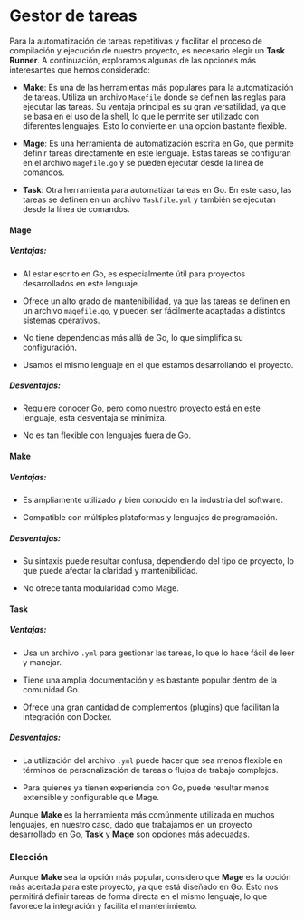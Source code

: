 # Gestor de tareas

Para la automatización de tareas repetitivas y facilitar el proceso de compilación y ejecución de nuestro proyecto, es necesario elegir un **Task Runner**. A continuación, exploramos algunas de las opciones más interesantes que hemos considerado:

- **Make**: Es una de las herramientas más populares para la automatización de tareas. Utiliza un archivo `Makefile` donde se definen las reglas para ejecutar las tareas. Su ventaja principal es su gran versatilidad, ya que se basa en el uso de la shell, lo que le permite ser utilizado con diferentes lenguajes. Esto lo convierte en una opción bastante flexible.

- **Mage**: Es una herramienta de automatización escrita en Go, que permite definir tareas directamente en este lenguaje. Estas tareas se configuran en el archivo `magefile.go` y se pueden ejecutar desde la línea de comandos.

- **Task**: Otra herramienta para automatizar tareas en Go. En este caso, las tareas se definen en un archivo `Taskfile.yml` y también se ejecutan desde la línea de comandos.

#### Mage
##### Ventajas:

- Al estar escrito en Go, es especialmente útil para proyectos desarrollados en este lenguaje.

- Ofrece un alto grado de mantenibilidad, ya que las tareas se definen en un archivo `magefile.go`, y pueden ser fácilmente adaptadas a distintos sistemas operativos.

- No tiene dependencias más allá de Go, lo que simplifica su configuración.

- Usamos el mismo lenguaje en el que estamos desarrollando el proyecto.

##### Desventajas:

- Requiere conocer Go, pero como nuestro proyecto está en este lenguaje, esta desventaja se minimiza.

- No es tan flexible con lenguajes fuera de Go.

#### Make
##### Ventajas:

- Es ampliamente utilizado y bien conocido en la industria del software.

- Compatible con múltiples plataformas y lenguajes de programación.

##### Desventajas:

- Su sintaxis puede resultar confusa, dependiendo del tipo de proyecto, lo que puede afectar la claridad y mantenibilidad.

- No ofrece tanta modularidad como Mage.

#### Task
##### Ventajas:

- Usa un archivo `.yml` para gestionar las tareas, lo que lo hace fácil de leer y manejar.

- Tiene una amplia documentación y es bastante popular dentro de la comunidad Go.

- Ofrece una gran cantidad de complementos (plugins) que facilitan la integración con Docker.

##### Desventajas:

- La utilización del archivo `.yml` puede hacer que sea menos flexible en términos de personalización de tareas o flujos de trabajo complejos.

- Para quienes ya tienen experiencia con Go, puede resultar menos extensible y configurable que Mage.

Aunque **Make** es la herramienta más comúnmente utilizada en muchos lenguajes, en nuestro caso, dado que trabajamos en un proyecto desarrollado en Go, **Task** y **Mage** son opciones más adecuadas. 

### Elección

 Aunque **Make** sea la opción más popular, considero que **Mage** es la opción más acertada para este proyecto, ya que está diseñado en Go. Esto nos permitirá definir tareas de forma directa en el mismo lenguaje, lo que favorece la integración y facilita el mantenimiento.